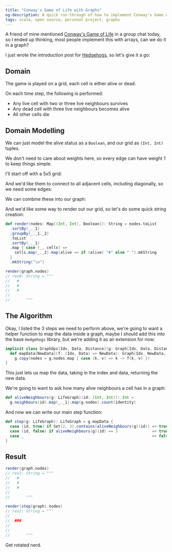 ```yaml
---
title: "Conway's Game of Life with Graphs"
og-description: A quick run-through of how to implement Conway's Game of Life using Graphs, using my Hedgehogs library.
tags: scala, open source, personal project, graphs
---
```


A friend of mine mentioned [Conway's Game of Life](https://en.wikipedia.org/wiki/Conway%27s_Game_of_Life) in a group chat today, so I ended up thinking, most people implement this with arrays, can we do it in a graph?

I just wrote the introduction post for [Hedgehogs](https://github.com/andimiller/hedgehogs), so let's give it a go:

## Domain

The game is played on a grid, each cell is either alive or dead.

On each time step, the following is performed:

* Any live cell with two or three live neighbours survives
* Any dead cell with three live neighbours becomes alive
* All other cells die

## Domain Modelling

We can just model the alive status as a `Boolean`, and our grid as `(Int, Int)` tuples.

We don't need to care about weights here, so every edge can have weight 1 to keep things simple.

I'll start off with a 5x5 grid:


And we'd like them to connect to all adjacent cells, including diagonally, so we need some edges:


We can combine these into our graph:

And we'd like some way to render out our grid, so let's do some quick string creation:

```scala
def render(nodes: Map[(Int, Int), Boolean]): String = nodes.toList
  .sortBy(_._1)
  .groupBy(_._1._2)
  .toList
  .sortBy(_._1)
  .map { case (_, cells) =>
    cells.map(_._2).map(alive => if (alive) "#" else " ").mkString
  }
  .mkString("\n")

render(graph.nodes)
// res0: String = """      
//   #   
//   #   
//   #   
//       
//       """
```

## The Algorithm

Okay, I listed the 3 steps we need to perform above, we're going to want a helper function to map the data inside a graph, maybe I should add this into the base `Hedgehogs` library, but we're adding it as an extension for now:

```scala
implicit class GraphOps[Idx, Data, Distance](g: Graph[Idx, Data, Distance]) {
  def mapData[NewData](f: (Idx, Data) => NewData): Graph[Idx, NewData, Distance] =
    g.copy(nodes = g.nodes.map { case (k, v) => k -> f(k, v) })
}
```

This just lets us map the data, taking in the index and data, returning the new data.

We're going to want to ask how many alive neighbours a cell has in a graph:

```scala
def aliveNeighbours(g: LifeGraph)(id: (Int, Int)): Int = 
  g.neighbours(id).map(_._1).map(g.nodes).count(identity)
```

And now we can write our main step function:

```scala
def step(g: LifeGraph): LifeGraph = g.mapData {
  case (id, true) if Set(2, 3).contains(aliveNeighbours(g)(id)) => true
  case (id, false) if aliveNeighbours(g)(id) == 3               => true
  case _                                                        => false
}
```

## Result

```scala
render(graph.nodes)
// res1: String = """      
//   #   
//   #   
//   #   
//       
//       """

render(step(graph).nodes)
// res2: String = """      
//       
//  ###  
//       
//       
//       """
```

Get rotated nerd.
